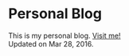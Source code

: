 Personal Blog
================
This is my personal blog. [Visit me!](https://stlong0521.github.io)
<br />
Updated on Mar 28, 2016.
